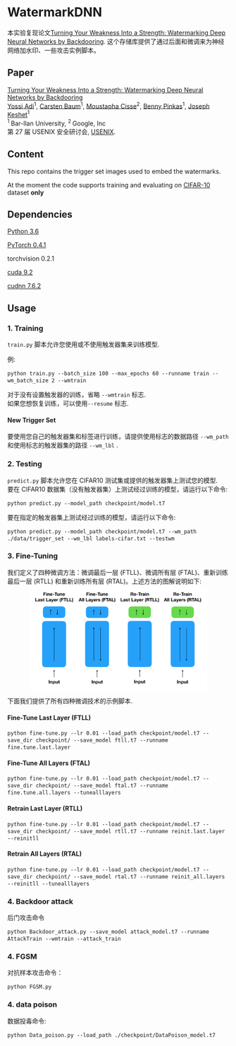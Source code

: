 # WatermarkDNN

本实验复现论文[Turning Your Weakness Into a Strength: Watermarking Deep Neural Networks by Backdooring](https://www.usenix.org/system/files/conference/usenixsecurity18/sec18-adi.pdf). 这个存储库提供了通过后面和微调来为神经网络加水印、一些攻击实例脚本。

## Paper 

[Turning Your Weakness Into a Strength: Watermarking Deep Neural Networks by Backdooring](https://www.usenix.org/system/files/conference/usenixsecurity18/sec18-adi.pdf)
</br>
[Yossi Adi](https://adiyoss.github.io/)<sup>1</sup>, [Carsten Baum](http://www.carstenbaum.com/)<sup>1</sup>, [Moustapha Cisse](http://moustaphacisse.com/)<sup>2</sup>, [Benny Pinkas](http://www.pinkas.net/)<sup>1</sup>, [Joseph Keshet](http://u.cs.biu.ac.il/~jkeshet/)<sup>1</sup>
</br>
<sup>1 </sup>Bar-Ilan University, <sup>2 </sup>Google, Inc
</br>
第 27 届 USENIX 安全研讨会, [USENIX](https://www.usenix.org/conference/usenixsecurity18).</br>

## Content
This repo contains the trigger set images used to embed the watermarks.

At the moment the code supports training and evaluating on [CIFAR-10](https://www.cs.toronto.edu/~kriz/cifar.html) dataset **only** 

## Dependencies
[Python 3.6](https://www.anaconda.com/download)

[PyTorch 0.4.1](https://pytorch.org/)

torchvision 0.2.1

[cuda 9.2](https://developer.nvidia.cn/cuda-toolkit-archive)

[cudnn 7.6.2](https://developer.nvidia.cn/rdp/cudnn-archive)

## Usage

### 1. Training

`train.py` 脚本允许您使用或不使用触发器集来训练模型.

例: 
```
python train.py --batch_size 100 --max_epochs 60 --runname train --wm_batch_size 2 --wmtrain
```
对于没有设置触发器的训练，省略 `--wmtrain` 标志.
</br>
如果您想恢复训练，可以使用`--resume` 标志.


#### New Trigger Set
要使用您自己的触发器集和标签进行训练，请提供使用标志的数据路径 `--wm_path` 和使用标志的触发器集的路径 `--wm_lbl` .

### 2. Testing

`predict.py` 脚本允许您在 CIFAR10 测试集或提供的触发器集上测试您的模型. </br>
要在 CIFAR10 数据集（没有触发器集）上测试经过训练的模型，请运行以下命令: 
```
python predict.py --model_path checkpoint/model.t7
```
要在指定的触发器集上测试经过训练的模型，请运行以下命令: 
```
python predict.py --model_path checkpoint/model.t7 --wm_path ./data/trigger_set --wm_lbl labels-cifar.txt --testwm
```

### 3. Fine-Tuning

我们定义了四种微调方法：微调最后一层 (FTLL)、微调所有层 (FTAL)、重新训练最后一层 (RTLL) 和重新训练所有层 (RTAL)。上述方法的图解说明如下: 
</br><img src="img/fine-tune.png" alt="Fine-tuning techniques" style="    display: block; margin-left: auto; margin-right: auto; width: 80%;" />

下面我们提供了所有四种微调技术的示例脚本.

#### Fine-Tune Last Layer (FTLL)
```
python fine-tune.py --lr 0.01 --load_path checkpoint/model.t7 --save_dir checkpoint/ --save_model ftll.t7 --runname fine.tune.last.layer
```

#### Fine-Tune All Layers (FTAL)
```
python fine-tune.py --lr 0.01 --load_path checkpoint/model.t7 --save_dir checkpoint/ --save_model ftal.t7 --runname fine.tune.all.layers --tunealllayers
```

#### Retrain Last Layer (RTLL)
```
python fine-tune.py --lr 0.01 --load_path checkpoint/model.t7 --save_dir checkpoint/ --save_model rtll.t7 --runname reinit.last.layer --reinitll
```

#### Retrain All Layers (RTAL)
```
python fine-tune.py --lr 0.01 --load_path checkpoint/model.t7 --save_dir checkpoint/ --save_model rtal.t7 --runname reinit_all.layers --reinitll --tunealllayers
```

### 4. Backdoor attack
后门攻击命令
```
python Backdoor_attack.py --save_model attack_model.t7 --runname AttackTrain --wmtrain --attack_train
```

### 4. FGSM
对抗样本攻击命令：
```
python FGSM.py
```

### 4. data poison
数据投毒命令:
```
python Data_poison.py --load_path ./checkpoint/DataPoison_model.t7
```

